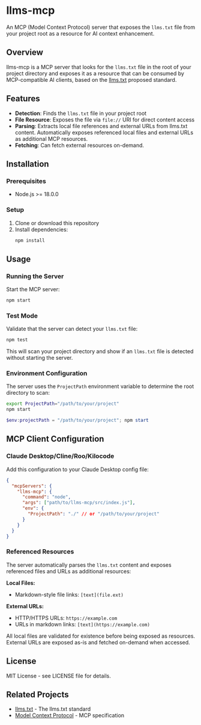 # llms-mcp

An MCP (Model Context Protocol) server that exposes the `llms.txt` file from your project root as a resource for AI context enhancement.

## Overview

llms-mcp is a MCP server that looks for the `llms.txt` file in the root of your project directory and exposes it as a resource that can be consumed by MCP-compatible AI clients, based on the [llms.txt](https://llmstxt.org) proposed standard.

## Features

- **Detection**: Finds the `llms.txt` file in your project root
- **File Resource**: Exposes the file via `file://` URI for direct content access
- **Parsing**: Extracts local file references and external URLs from llms.txt content. Automatically exposes referenced local files and external URLs as additional MCP resources.
- **Fetching**: Can fetch external resources on-demand.

## Installation

### Prerequisites

- Node.js >= 18.0.0

### Setup

1. Clone or download this repository
2. Install dependencies:
   ```bash
   npm install
   ```

## Usage

### Running the Server

Start the MCP server:
```bash
npm start
```

### Test Mode

Validate that the server can detect your `llms.txt` file:
```bash
npm test
```

This will scan your project directory and show if an `llms.txt` file is detected without starting the server.

### Environment Configuration

The server uses the `ProjectPath` environment variable to determine the root directory to scan:

```bash
export ProjectPath="/path/to/your/project"
npm start
```

```powershell
$env:projectPath = "/path/to/your/project"; npm start
```

## MCP Client Configuration

### Claude Desktop/Cline/Roo/Kilocode

Add this configuration to your Claude Desktop config file:

```json
{
  "mcpServers": {
    "llms-mcp": {
      "command": "node",
      "args": ["path/to/llms-mcp/src/index.js"],
      "env": {
        "ProjectPath": "./" // or "/path/to/your/project"
      }
    }
  }
}
```

### Referenced Resources

The server automatically parses the `llms.txt` content and exposes referenced files and URLs as additional resources:

**Local Files:**
- Markdown-style file links: `[text](file.ext)`

**External URLs:**
- HTTP/HTTPS URLs: `https://example.com`
- URLs in markdown links: `[text](https://example.com)`

All local files are validated for existence before being exposed as resources. External URLs are exposed as-is and fetched on-demand when accessed.

## License

MIT License - see LICENSE file for details.

## Related Projects

- [llms.txt](https://llmstxt.org) - The llms.txt standard
- [Model Context Protocol](https://modelcontextprotocol.io) - MCP specification
